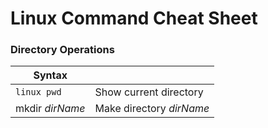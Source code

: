 # Linux Command Cheat Sheet


### Directory Operations

| Syntax |      |
| ----------- | ----------- |
| ```linux pwd``` | Show current directory |
| mkdir *dirName*  | Make directory *dirName* |
